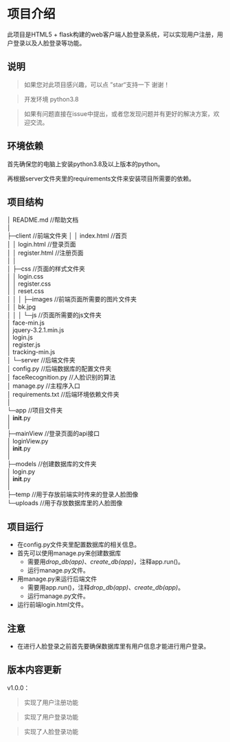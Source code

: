 # 项目介绍
此项目是HTML5 + flask构建的web客户端人脸登录系统，可以实现用户注册，用户登录以及人脸登录等功能。

## 说明

> 如果您对此项目感兴趣，可以点 ”star“支持一下 谢谢！    

>开发环境 python3.8 

>如果有问题直接在issue中提出，或者您发现问题并有更好的解决方案，欢迎交流。

## 环境依赖

首先确保您的电脑上安装python3.8及以上版本的python。

再根据server文件夹里的requirements文件来安装项目所需要的依赖。



## 项目结构

│  README.md                   //帮助文档  
│     
├─client	    					//前端文件夹
│  │  index.html              //首页   
│  │  login.html               //登录页面   
│  │  register.html          //注册页面   
│  │   
│  ├─css                          //页面的样式文件夹   
│  │      login.css    
│  │      register.css     
│  │      reset.css    
│  │ 
│  ├─images                  //前端页面所需要的图片文件夹   
│  │      bk.jpg   
│  │ 
│  └─js					   	 //页面所需要的js文件夹   
│          face-min.js   
│          jquery-3.2.1.min.js   
│          login.js   
│          register.js   
│          tracking-min.js   
│ 
└─server                         //后端文件夹   
    │  config.py                //后端数据库的配置文件夹   
    │  faceRecognition.py       //人脸识别的算法   
    │  manage.py             //主程序入口   
    │  requirements.txt      //后端环境依赖文件夹   
    │   
    └─app                         //项目文件夹   
        │  __init__.py   
        │    
        ├─mainView          //登录页面的api接口   
        │      loginView.py   
        │      __init__.py   
        │    
        ├─models              //创建数据库的文件夹   
        │      login.py    
        │      __init__.py   
        │    
        ├─temp                  //用于存放前端实时传来的登录人脸图像   
        └─uploads             //用于存放数据库里的人脸图像   

## 项目运行

* 在config.py文件夹里配置数据库的相关信息。
* 首先可以使用manage.py来创建数据库
  * 需要用*drop_db(app)*、*create_db(app)*，注释app.run()。
  * 运行manage.py文件。
* 用manage.py来运行后端文件
  * 需要用app.run()，注释*drop_db(app)*、*create_db(app)*。
  * 运行manage.py文件。
* 运行前端login.html文件。

## 注意

* 在进行人脸登录之前首先要确保数据库里有用户信息才能进行用户登录。



## 版本内容更新

v1.0.0：

>实现了用户注册功能

>实现了用户登录功能

>实现了人脸登录功能

